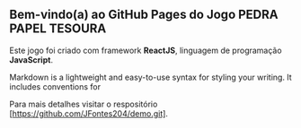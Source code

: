 ## Bem-vindo(a) ao GitHub Pages do Jogo PEDRA PAPEL TESOURA

Este jogo foi criado com framework **ReactJS**, linguagem de programação **JavaScript**.


Markdown is a lightweight and easy-to-use syntax for styling your writing. It includes conventions for


Para mais detalhes visitar o respositório [https://github.com/JFontes204/demo.git].
